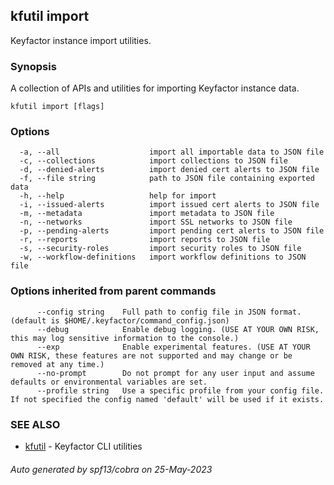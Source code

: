 ## kfutil import

Keyfactor instance import utilities.

### Synopsis

A collection of APIs and utilities for importing Keyfactor instance data.

```
kfutil import [flags]
```

### Options

```
  -a, --all                    import all importable data to JSON file
  -c, --collections            import collections to JSON file
  -d, --denied-alerts          import denied cert alerts to JSON file
  -f, --file string            path to JSON file containing exported data
  -h, --help                   help for import
  -i, --issued-alerts          import issued cert alerts to JSON file
  -m, --metadata               import metadata to JSON file
  -n, --networks               import SSL networks to JSON file
  -p, --pending-alerts         import pending cert alerts to JSON file
  -r, --reports                import reports to JSON file
  -s, --security-roles         import security roles to JSON file
  -w, --workflow-definitions   import workflow definitions to JSON file
```

### Options inherited from parent commands

```
      --config string    Full path to config file in JSON format. (default is $HOME/.keyfactor/command_config.json)
      --debug            Enable debug logging. (USE AT YOUR OWN RISK, this may log sensitive information to the console.)
      --exp              Enable experimental features. (USE AT YOUR OWN RISK, these features are not supported and may change or be removed at any time.)
      --no-prompt        Do not prompt for any user input and assume defaults or environmental variables are set.
      --profile string   Use a specific profile from your config file. If not specified the config named 'default' will be used if it exists.
```

### SEE ALSO

* [kfutil](kfutil.md)	 - Keyfactor CLI utilities

###### Auto generated by spf13/cobra on 25-May-2023
